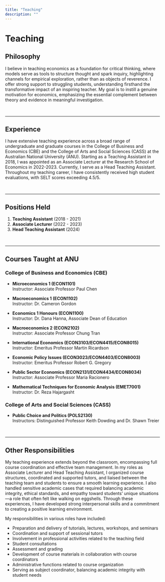 ```yaml
---
title: "Teaching"
description: ""
---
```


# Teaching 

## Philosophy
I believe in teaching economics as a foundation for critical thinking, where models serve as tools to structure thought and spark inquiry, highlighting channels for empirical exploration, rather than as objects of reverence. I offer strong support to struggling students, understanding firsthand the transformative impact of an inspiring teacher. My goal is to instill a genuine motivation for economics, emphasizing the essential complement between theory and evidence in meaningful investigation.

<br>

---

## Experience

I have extensive teaching experience across a broad range of undergraduate and graduate courses in the College of Business and Economics (CBE) and the College of Arts and Social Sciences (CASS) at the Australian National University (ANU). Starting as a Teaching Assistant in 2018, I was appointed as an Associate Lecturer at the Research School of Economics in 2022-2023. Currently, I serve as a Head Teaching Assistant. Throughout my teaching career, I have consistently received high student evaluations, with SELT scores exceeding 4.5/5.

<br>

---

## Positions Held

1. **Teaching Assistant** (2018 - 2021)
2. **Associate Lecturer** (2022 - 2023)
3. **Head Teaching Assistant** (2024)

<br>

---

## Courses Taught at ANU

### College of Business and Economics (CBE)

* **Microeconomics 1 (ECON1101)**  
  Instructor: Associate Professor Paul Chen  

* **Macroeconomics 1 (ECON1102)**  
  Instructor: Dr. Cameron Gordon  

* **Economics 1 Honours (ECON1100)**  
  Instructor: Dr. Dana Hanna, Associate Dean of Education  

* **Macroeconomics 2 (ECON2102)**  
  Instructor: Associate Professor Chung Tran  

* **International Economics (ECON3103/ECON4415/ECON8015)**  
  Instructor: Emeritus Professor Martin Ricardson  

* **Economic Policy Issues (ECON3023/ECON4403/ECON8003)**  
  Instructor: Emeritus Professor Robert G. Gregory  

* **Public Sector Economics (ECON2131/ECON4434/ECON8034)**  
  Instructor: Associate Professor Maria Racionero  

* **Mathematical Techniques for Economic Analysis (EMET7001)**  
  Instructor: Dr. Reza Hajargasht  

### College of Arts and Social Sciences (CASS)

* **Public Choice and Politics (POLS2130)**  
  Instructors: Distinguished Professor Keith Dowding and Dr. Shawn Treier  

<br>

---

## Other Responsibilities

My teaching experience extends beyond the classroom, encompassing full course coordination and effective team management. In my roles as Associate Lecturer and Head Teaching Assistant, I organized course structures, coordinated and supported tutors, and liaised between the teaching team and students to ensure a smooth learning experience. I also handled sensitive academic cases that required balancing academic integrity, ethical standards, and empathy toward students’ unique situations—a role that often felt like walking on eggshells. Through these experiences, I have developed strong interpersonal skills and a commitment to creating a positive learning environment.

My responsibilities in various roles have included:

- Preparation and delivery of tutorials, lectures, workshops, and seminars
- Coordination and support of sessional tutors
- Involvement in professional activities related to the teaching field
- Student consultations
- Assessment and grading
- Development of course materials in collaboration with course coordinators
- Administrative functions related to course organization
- Serving as subject coordinator, balancing academic integrity with student needs


<!--
With a dedication to fostering a deep understanding of economics and its real-world applications, I strive to create a motivating, supportive learning environment for all students. Through my diverse teaching experiences and commitment to student success, I aim to prepare students for informed decision-making that will shape their futures and positively impact their communities.

I believe in teaching economics as a foundation for critical thinking, where models serve as tools to structure thought and spark inquiry, highlighting channels for empirical exploration, rather than as objects of reverence. My approach emphasizes clear explanations, structured learning, and spontaneous discussions. I also offer strong support to struggling students, understanding firsthand the transformative impact of an inspiring teacher. My goal is to instill a genuine motivation for economics, emphasizing the essential complement between theory and evidence in meaningful investigation. I recognize that many, if not all, students will one day make important decisions impacting their families, communities, nations, or even the world, and I am committed to equipping them with the tools to make informed, thoughtful choices.

-->